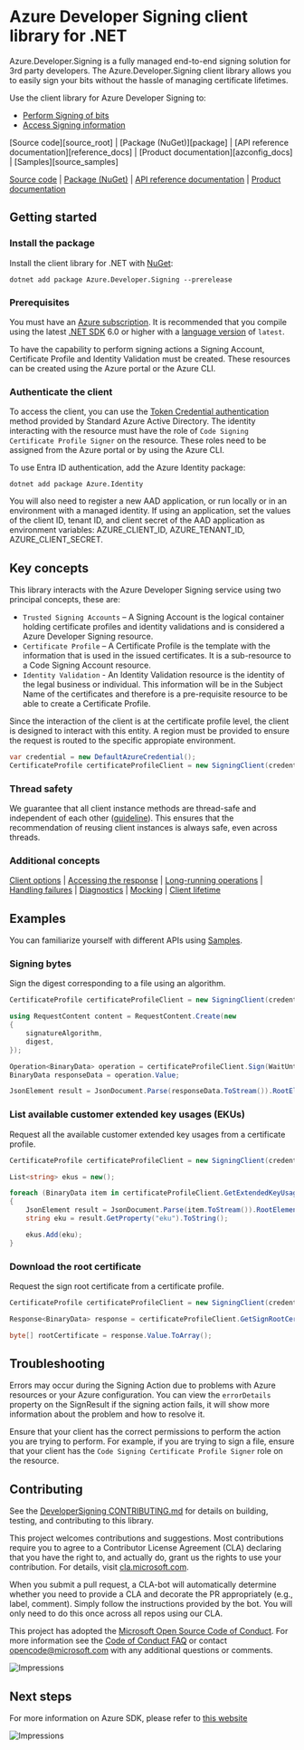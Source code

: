# Azure Developer Signing client library for .NET

Azure.Developer.Signing is a fully managed end-to-end signing solution for 3rd party developers. The Azure.Developer.Signing client library allows you to easily sign your bits without the hassle of managing certificate lifetimes.

Use the client library for Azure Developer Signing to:

* [Perform Signing of bits](https://docs.microsoft.com/azure)
* [Access Signing information](https://docs.microsoft.com/azure)

[Source code][source_root] | [Package (NuGet)][package] | [API reference documentation][reference_docs] | [Product documentation][azconfig_docs] | [Samples][source_samples]

  [Source code](https://github.com/Azure/azure-sdk-for-net/blob/main/sdk/trustedsigning/Azure.Developer.Signing/src) | [Package (NuGet)](https://www.nuget.org/packages) | [API reference documentation](https://azure.github.io/azure-sdk-for-net) | [Product documentation](https://docs.microsoft.com/azure)

## Getting started

### Install the package

Install the client library for .NET with [NuGet](https://www.nuget.org/ ):

```dotnetcli
dotnet add package Azure.Developer.Signing --prerelease
```

### Prerequisites

You must have an [Azure subscription](https://azure.microsoft.com/free/dotnet/). It is recommended that you compile using the latest [.NET SDK](https://dotnet.microsoft.com/download) 6.0 or higher with a [language version](https://docs.microsoft.com/dotnet/csharp/language-reference/configure-language-version#override-a-default) of `latest`.

To have the capability to perform signing actions a Signing Account, Certificate Profile and Identity Validation must be created. These resources can be created using the Azure portal or the Azure CLI.

### Authenticate the client

To access the client, you can use the [Token Credential authentication](https://learn.microsoft.com/dotnet/api/azure.core.tokencredential) method provided by Standard Azure Active Directory. The identity interacting with the resource must have the role of `Code Signing Certificate Profile Signer` on the resource. These roles need to be assigned from the Azure portal or by using the Azure CLI.

To use Entra ID authentication, add the Azure Identity package:

`dotnet add package Azure.Identity`

You will also need to register a new AAD application, or run locally or in an environment with a managed identity. If using an application, set the values of the client ID, tenant ID, and client secret of the AAD application as environment variables: AZURE_CLIENT_ID, AZURE_TENANT_ID, AZURE_CLIENT_SECRET.

## Key concepts

This library interacts with the Azure Developer Signing service using two principal concepts, these are:

- `Trusted Signing Accounts` – A Signing Account is the logical container holding certificate profiles and identity validations and is considered a Azure Developer Signing resource.
- `Certificate Profile` – A Certificate Profile is the template with the information that is used in the issued certificates. It is a sub-resource to a Code Signing Account resource.
- `Identity Validation` - An Identity Validation resource is the identity of the legal business or individual. This information will be in the Subject Name of the certificates and therefore is a pre-requisite resource to be able to create a Certificate Profile.

Since the interaction of the client is at the certificate profile level, the client is designed to interact with this entity. A region must be provided to ensure the request is routed to the specific appropiate environment.

```C# Snippet:Azure_Developer_Signing_CreateCertificateProfileClient
var credential = new DefaultAzureCredential();
CertificateProfile certificateProfileClient = new SigningClient(credential).GetCertificateProfileClient(region);
```

### Thread safety

We guarantee that all client instance methods are thread-safe and independent of each other ([guideline](https://azure.github.io/azure-sdk/dotnet_introduction.html#dotnet-service-methods-thread-safety)). This ensures that the recommendation of reusing client instances is always safe, even across threads.

### Additional concepts
<!-- CLIENT COMMON BAR -->
[Client options](https://github.com/Azure/azure-sdk-for-net/blob/main/sdk/core/Azure.Core/README.md#configuring-service-clients-using-clientoptions) |
[Accessing the response](https://github.com/Azure/azure-sdk-for-net/blob/main/sdk/core/Azure.Core/README.md#accessing-http-response-details-using-responset) |
[Long-running operations](https://github.com/Azure/azure-sdk-for-net/blob/main/sdk/core/Azure.Core/README.md#consuming-long-running-operations-using-operationt) |
[Handling failures](https://github.com/Azure/azure-sdk-for-net/blob/main/sdk/core/Azure.Core/README.md#reporting-errors-requestfailedexception) |
[Diagnostics](https://github.com/Azure/azure-sdk-for-net/blob/main/sdk/core/Azure.Core/samples/Diagnostics.md) |
[Mocking](https://github.com/Azure/azure-sdk-for-net/blob/main/sdk/core/Azure.Core/README.md#mocking) |
[Client lifetime](https://devblogs.microsoft.com/azure-sdk/lifetime-management-and-thread-safety-guarantees-of-azure-sdk-net-clients/)
<!-- CLIENT COMMON BAR -->

## Examples

You can familiarize yourself with different APIs using [Samples](https://github.com/Azure/azure-sdk-for-net/tree/main/sdk/trustedsigning/Azure.Developer.Signing/samples).

### Signing bytes

Sign the digest corresponding to a file using an algorithm.

```C# Snippet:Azure_Developer_Signing_SigningBytes
CertificateProfile certificateProfileClient = new SigningClient(credential).GetCertificateProfileClient(region);

using RequestContent content = RequestContent.Create(new
{
    signatureAlgorithm,
    digest,
});

Operation<BinaryData> operation = certificateProfileClient.Sign(WaitUntil.Completed, accountName, profileName, content);
BinaryData responseData = operation.Value;

JsonElement result = JsonDocument.Parse(responseData.ToStream()).RootElement;
```

### List available customer extended key usages (EKUs)

Request all the available customer extended key usages from a certificate profile.

```C# Snippet:Azure_Developer_Signing_GetExtendedKeyUsages
CertificateProfile certificateProfileClient = new SigningClient(credential).GetCertificateProfileClient(region);

List<string> ekus = new();

foreach (BinaryData item in certificateProfileClient.GetExtendedKeyUsages(accountName, profileName, null))
{
    JsonElement result = JsonDocument.Parse(item.ToStream()).RootElement;
    string eku = result.GetProperty("eku").ToString();

    ekus.Add(eku);
}
```

### Download the root certificate

Request the sign root certificate from a certificate profile.

```C# Snippet:Azure_Developer_Signing_GetSignRootCertificate
CertificateProfile certificateProfileClient = new SigningClient(credential).GetCertificateProfileClient(region);

Response<BinaryData> response = certificateProfileClient.GetSignRootCertificate(accountName, profileName);

byte[] rootCertificate = response.Value.ToArray();
```

## Troubleshooting

Errors may occur during the Signing Action due to problems with Azure resources or your Azure configuration. You can view the `errorDetails` property on the SignResult if the signing action fails, it will show more information about the problem and how to resolve it.

Ensure that your client has the correct permissions to perform the action you are trying to perform. For example, if you are trying to sign a file, ensure that your client has the `Code Signing Certificate Profile Signer` role on the resource.

## Contributing

See the [DeveloperSigning CONTRIBUTING.md][developersigning_contrib] for details on building, testing, and contributing to this library.

This project welcomes contributions and suggestions. Most contributions require you to agree to a Contributor License Agreement (CLA) declaring that you have the right to, and actually do, grant us the rights to use your contribution. For details, visit [cla.microsoft.com][cla].

When you submit a pull request, a CLA-bot will automatically determine whether you need to provide a CLA and decorate the PR appropriately (e.g., label, comment). Simply follow the instructions provided by the bot. You will only need to do this once across all repos using our CLA.

This project has adopted the [Microsoft Open Source Code of Conduct][code_of_conduct]. For more information see the [Code of Conduct FAQ][code_of_conduct_faq] or contact [opencode@microsoft.com][email_opencode] with any additional questions or comments.

<!-- LINKS -->
[developersigning_contrib]: https://github.com/Azure/azure-sdk-for-net/blob/main/CONTRIBUTING.md
[style-guide-msft]: https://docs.microsoft.com/style-guide/capitalization
[style-guide-cloud]: https://aka.ms/azsdk/cloud-style-guide
[cla]: https://cla.microsoft.com
[code_of_conduct]: https://opensource.microsoft.com/codeofconduct/
[code_of_conduct_faq]: https://opensource.microsoft.com/codeofconduct/faq/
[email_opencode]: mailto:opencode@microsoft.com

![Impressions](https://azure-sdk-impressions.azurewebsites.net/api/impressions/azure-sdk-for-net/sdk/trustedsigning/Azure.Developer.Signing/README.png)

## Next steps

For more information on Azure SDK, please refer to [this website](https://azure.github.io/azure-sdk/)

![Impressions](https://azure-sdk-impressions.azurewebsites.net/api/impressions/azure-sdk-for-net%2Fsdk%2Ftrustedsigning%2FAzure.Developer.Signing%2FREADME.png)
